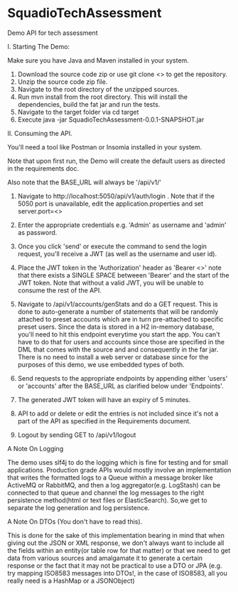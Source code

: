 # SquadioTechAssessment
Demo API for tech assessment

I. Starting The Demo:

Make sure you have Java and Maven installed in your system.

1. Download the source code zip or use git clone <<repourl>> to get the repository.
2. Unzip the source code zip file.
3. Navigate to the root directory of the unzipped sources.
4. Run mvn install from the root directory. This will install the dependencies, build the fat jar and run the tests.
5. Navigate to the target folder via cd target
5. Execute java -jar SquadioTechAssessment-0.0.1-SNAPSHOT.jar
  
  II. Consuming the API.
  
  You'll need a tool like Postman or Insomia installed in your system.
  
  Note that upon first run, the Demo will create the default users as directed in the requirements doc.
  
  Also note that the BASE_URL will always be '/api/v1/'
  
  1. Navigate to http://localhost:5050/api/v1/auth/login . Note that if the 5050 port is unavailable, edit the application.properties and set server.port=<<your free port>>
    
  2. Enter the appropriate credentials e.g. 'Admin' as username and 'admin' as password.
  3. Once you click 'send' or execute the command to send the login request, you'll receive a JWT (as well as the username and user id).
  4. Place the JWT token in the 'Authorization' header as 'Bearer <<JWTtoken>>' note that there exists a SINGLE SPACE betweeen 'Bearer' and the start of the JWT token.
     Note that without a valid JWT, you will be unable to consume the rest of the API.
  5. Navigate to /api/v1/accounts/genStats and do a GET request. This is done to auto-generate a number of statements that will be randomly attached to preset
     accounts which are in turn pre-attached to specific preset users. Since the data is stored in a H2 in-memory database, you'll need to hit this
     endpoint everytime you start the app. You can't have to do that for users and accounts since those are specified in the DML that comes with the source and
     and consequently in the far jar. There is no need to install a web server or database since for the purposes of this demo, we use embedded types of
     both.
  6. Send requests to the appropriate endpoints by appending either 'users' or 'accounts' after the BASE_URL as clarified below under 'Endpoints'.
  7. The generated JWT token will have an expiry of 5 minutes.
  8. API to add or delete or edit the entries is not included since it's not a part of the API as specified in the Requirements document.
  9. Logout by sending GET to /api/v1/logout
  
  

  A Note On Logging
  
  The demo uses slf4j to do the logging which is fine for testing and for small applications. Production grade APIs would mostly involve
  an implementation that writes the formatted logs to a Queue within a message broker like ActiveMQ or RabbitMQ, and then a log aggregator(e.g. LogStash)
  can be connected to that queue and channel the log messages to the right persistence method(html or text files or ElasticSearch). So,we
  get to separate the log generation and log persistence.

  
   A Note On DTOs (You don't have to read this).
  
  This is done for the sake of this implementation bearing in mind that when giving out the JSON or XML response, we don't always want to include all the fields
  within an entity(or table row for that matter) or that we need to get data from various sources and amalgamate it to generate a certain response or the fact
  that it may not be practical to use a DTO or JPA (e.g. try mapping ISO8583 messages into DTOs!, in the case of ISO8583, all you really need is a HashMap or a JSONObject)
